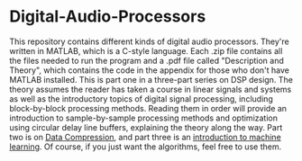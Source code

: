 # Digital-Audio-Processors
This repository contains different kinds of digital audio processors. They're written in MATLAB, which is a C-style language. Each .zip file contains all the files needed to run the program and a .pdf file called "Description and Theory", which contains the code in the appendix for those who don't have MATLAB installed. This is part one in a three-part series on DSP design. The theory assumes the reader has taken a course in linear signals and systems as well as the introductory topics of digital signal processing, including block-by-block processing methods. Reading them in order will provide an introduction to sample-by-sample processing methods and optimization using circular delay line buffers, explaining the theory along the way. Part two is on [Data Compression](https://github.com/QuantumAudio/Data-Compression), and part three is an [introduction to machine learning](https://github.com/QuantumAudio/Introduction-to-Machine-Learning). Of course, if you just want the algorithms, feel free to use them. 
